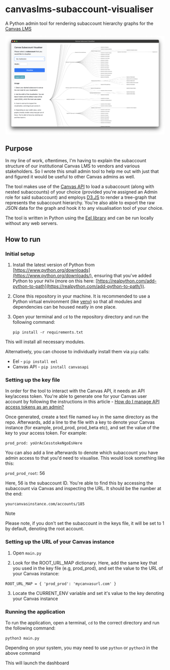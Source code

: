 # canvaslms-subaccount-visualiser
A Python admin tool for rendering subaccount hierarchy graphs for the [Canvas LMS](https://www.instructure.com/en-au/canvas)

![first version screenshot](/git_assets/sgrab_1.png)

## Purpose
In my line of work, oftentimes, I'm having to explain the subaccount structure of our institutional Canvas LMS to vendors and various stakeholders. So I wrote this small admin tool to help me out with just that and figured it would be useful to other Canvas admins as well. 

The tool makes use of the [Canvas API](https://canvas.instructure.com/doc/api/) to load a subaccount (along with nested subaccounts) of your choice (provided you're assigned an Admin role for said subaccount) and employs [D3.JS](https://d3js.org/) to render a tree-graph that represents the subaccount hierarchy. You're also able to export the raw JSON data for the graph and hook it to any visualisation tool of your choice.

The tool is written in Python using the [Eel library](https://github.com/python-eel/Eel) and can be run locally without any web servers.

## How to run

### Initial setup 
1. Install the latest version of Python from [https://www.python.org/downloads](https://www.python.org/downloads/), ensuring that you've added Python to your `PATH` (more on this here: [https://realpython.com/add-python-to-path](https://realpython.com/add-python-to-path/)). 

2. Clone this repository in your machine. It is recommended to use a Python virtual environment (like [venv](https://docs.python.org/3/library/venv.html)) so that all modules and dependencies can be housed neatly in one place.

3. Open your terminal and `cd` to the repository directory and run the following command:

    `pip install -r requirements.txt`

This will install all necessary modules. 

Alternatively, you can choose to individually install them via `pip` calls:

- Eel - `pip install eel`
- Canvas API - `pip install canvasapi`


### Setting up the key file
In order for the tool to interact with the Canvas API, it needs an API key/access token. You're able to generate one for your Canvas user account by following the instructions in this article - [How do I manage API access tokens as an admin?](https://community.canvaslms.com/t5/Admin-Guide/How-do-I-manage-API-access-tokens-as-an-admin/ta-p/89)

Once generated, create a text file named `key` in the same directory as the repo. Afterwards, add a line to the file with a key to denote your Canvas instance (for example, prod_prod, prod_beta etc), and set the value of the key to your access token. For example:

`prod_prod: yoUrAcCesstokeNgoEsHere`

You can also add a line afterwards to denote which subaccount you have admin access to that you'd need to visualise. This would look something like this:

`prod_prod_root`: 56

Here, 56 is the subaccount ID. You're able to find this by accessing the subaccount via Canvas and inspecting the URL. It should be the number at the end:

`yourcanvasinstance.com/accounts/185`

> [!NOTE]
> Please note, if you don't set the subaccount in the keys file, it will be set to 1 by default, denoting the root account. 


### Setting up the URL of your Canvas instance
1. Open `main.py`

2. Look for the ROOT_URL_MAP dictionary. Here, add the same key that you used in the key file (e.g, prod_prod), and set the value to the URL of your Canvas instance:

`ROOT_URL_MAP = {
    'prod_prod': 'mycanvasurl.com'
}`

3. Locate the CURRENT_ENV variable and set it's value to the key denoting your Canvas instance

### Running the application
To run the application, open a terminal, `cd` to the correct directory and run the following command:

`python3 main.py`

Depending on your system, you may need to use `python` or `python3` in the above command

This will launch the dashboard


